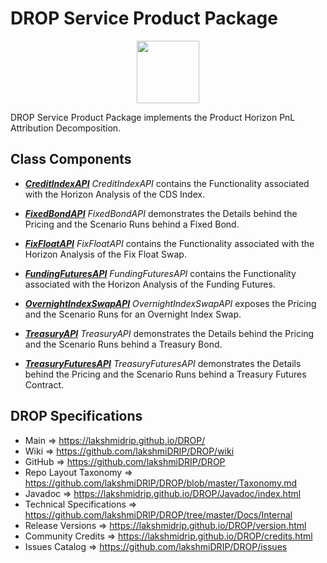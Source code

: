 # DROP Service Product Package

<p align="center"><img src="https://github.com/lakshmiDRIP/DROP/blob/master/DRIP_Logo.gif?raw=true" width="100"></p>

DROP Service Product Package implements the Product Horizon PnL Attribution Decomposition.


## Class Components

 * [***CreditIndexAPI***](https://github.com/lakshmiDRIP/DROP/tree/master/src/main/java/org/drip/service/product/CreditIndexAPI.java)
 <i>CreditIndexAPI</i> contains the Functionality associated with the Horizon Analysis of the CDS Index.

 * [***FixedBondAPI***](https://github.com/lakshmiDRIP/DROP/tree/master/src/main/java/org/drip/service/product/FixedBondAPI.java)
 <i>FixedBondAPI</i> demonstrates the Details behind the Pricing and the Scenario Runs behind a Fixed Bond.

 * [***FixFloatAPI***](https://github.com/lakshmiDRIP/DROP/tree/master/src/main/java/org/drip/service/product/FixFloatAPI.java)
 <i>FixFloatAPI</i> contains the Functionality associated with the Horizon Analysis of the Fix Float Swap.

 * [***FundingFuturesAPI***](https://github.com/lakshmiDRIP/DROP/tree/master/src/main/java/org/drip/service/product/FundingFuturesAPI.java)
 <i>FundingFuturesAPI</i> contains the Functionality associated with the Horizon Analysis of the Funding
 Futures.

 * [***OvernightIndexSwapAPI***](https://github.com/lakshmiDRIP/DROP/tree/master/src/main/java/org/drip/service/product/OvernightIndexSwapAPI.java)
 <i>OvernightIndexSwapAPI</i> exposes the Pricing and the Scenario Runs for an Overnight Index Swap.

 * [***TreasuryAPI***](https://github.com/lakshmiDRIP/DROP/tree/master/src/main/java/org/drip/service/product/TreasuryAPI.java)
 <i>TreasuryAPI</i> demonstrates the Details behind the Pricing and the Scenario Runs behind a Treasury Bond.

 * [***TreasuryFuturesAPI***](https://github.com/lakshmiDRIP/DROP/tree/master/src/main/java/org/drip/service/product/TreasuryFuturesAPI.java)
 <i>TreasuryFuturesAPI</i> demonstrates the Details behind the Pricing and the Scenario Runs behind a
 Treasury Futures Contract.


## DROP Specifications

 * Main                     => https://lakshmidrip.github.io/DROP/
 * Wiki                     => https://github.com/lakshmiDRIP/DROP/wiki
 * GitHub                   => https://github.com/lakshmiDRIP/DROP
 * Repo Layout Taxonomy     => https://github.com/lakshmiDRIP/DROP/blob/master/Taxonomy.md
 * Javadoc                  => https://lakshmidrip.github.io/DROP/Javadoc/index.html
 * Technical Specifications => https://github.com/lakshmiDRIP/DROP/tree/master/Docs/Internal
 * Release Versions         => https://lakshmidrip.github.io/DROP/version.html
 * Community Credits        => https://lakshmidrip.github.io/DROP/credits.html
 * Issues Catalog           => https://github.com/lakshmiDRIP/DROP/issues
